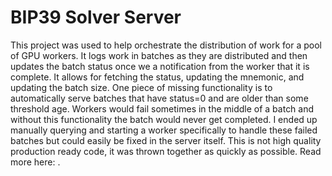 # BIP39 Solver Server

This project was used to help orchestrate the distribution of work for a pool of GPU workers.  It logs work in batches as they are distributed and then updates the batch status once we a notification from the worker that it is complete.  It allows for fetching the status, updating the mnemonic, and updating the batch size.  One piece of missing functionality is to automatically serve batches that have status=0 and are older than some threshold age.  Workers would fail sometimes in the middle of a batch and without this functionality the batch would never get completed.  I ended up manually querying and starting a worker specifically to handle these failed batches but could easily be fixed in the server itself.  This is not high quality production ready code, it was thrown together as quickly as possible.  Read more here: <insert medium post>.